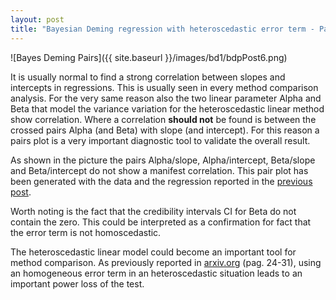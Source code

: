 ```yaml
---
layout: post
title: "Bayesian Deming regression with heteroscedastic error term - Part II"
---
```


![Bayes Deming Pairs]({{ site.baseurl }}/images/bd1/bdpPost6.png)

It is usually normal to find a strong correlation between slopes and intercepts in regressions. This is usually seen in every method comparison analysis. For the very same reason also the two linear parameter Alpha and Beta that model the variance variation for the heteroscedastic linear method show correlation. Where a correlation **should not** be found is between the crossed pairs Alpha (and Beta) with slope (and intercept). For this reason a pairs plot is a very important diagnostic tool to validate the overall result.

As shown in the picture the pairs Alpha/slope, Alpha/intercept, Beta/slope and Beta/intercept do not show a manifest correlation. This pair plot has been generated with the data and the regression reported in the [previous post](https://piodag.github.io/bd1/).

Worth noting is the fact that the credibility intervals CI for Beta do not contain the zero. This could be interpreted as a confirmation for fact that the error term is not homoscedastic.

The heteroscedastic linear model could become an important tool for method comparison. As previously reported in [arxiv.org](https://arxiv.org/pdf/2105.04628.pdf) (pag. 24-31), using an homogeneous error term in an heteroscedastic situation leads to an important power loss of the test.
